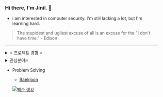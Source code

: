 ### Hi there, I'm Jinil. 👋       
     
* I am interested in computer security. I'm still lacking a lot, but I'm learning hard.   

> The stupidest and ugliest excuse of all is an excuse for the "I don't have time." - Edison
-----------------    

<details>
<summary> ⭐ 프로젝트 경험 ⭐ </summary><br/>
     <ul> 
          <li>Arp Spoofing (Network hacking) (2019-1)</li>
          <li>HGU SHOP Application (2019-2)</li>
          <li>Connect6 (2020-1)</li>
          <li>C++ Education Video Contest</li>
          <li>Lecture Assessment Website</li>
          <li>Pentest WebSite (Website hacking) (2020-2)</li>
          <li>Place of Meeting Application (2021-1)</li>
          <li>Side Project
               <ul>
                    <li>Java syntax Highlighter</li>
                    <li>Assembly Interpreter</li>
                    <li>TAR - file archiving program</li>
                    <li>Image Editor</li>
                    <li>Grapic Editor</li>
                    <li>Calculator</li>
                    <li>etc...</li>
               </ul>
          </li>
     </ul> 
  <br/>  
</details>

<details> 
     <summary> 관심분야🔥 </summary><br/> 
        - Language     <br/>   
         - C/C++/Assembly    <br/>   
         - Java    <br/>   
         - Python     <br/>   
         - Web (Javascript, PHP, JSP)     <br/>   
         - Mobile Application (Dart)     <br/>   
       - Security      <br/>   
         - Web     <br/>   
         - Crypto      <br/>   
         - Reversing      <br/>   
         - Exploit    <br/>   
          <br/>
</details>
   
- Problem Solving    
  - [Baekjoon](https://www.acmicpc.net/user/hello_world1)       
       
  [![백준 랭킹](http://mazassumnida.wtf/api/v2/generate_badge?boj=hello_world1)](https://www.acmicpc.net/user/hello_world1)   

<!--
**jiniljeil/jiniljeil** is a ✨ _special_ ✨ repository because its `README.md` (this file) appears on your GitHub profile.

Here are some ideas to get you started:

- 🔭 I’m currently working on ...
- 🌱 I’m currently learning ...
- 👯 I’m looking to collaborate on ...
- 🤔 I’m looking for help with ...
- 💬 Ask me about ...
- 📫 How to reach me: ...
- 😄 Pronouns: ...
- ⚡ Fun fact: ...
-->
